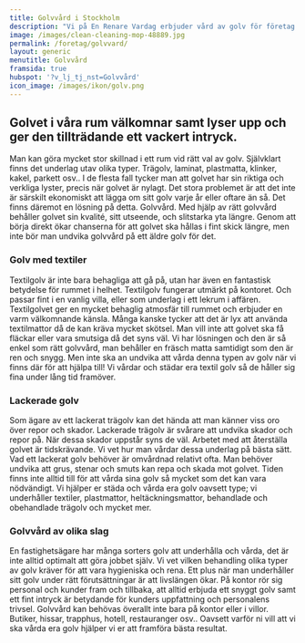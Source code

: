 ```yaml
---
title: Golvvård i Stockholm
description: "Vi på En Renare Vardag erbjuder vård av golv för företag i Storstockholm. Få dina kunder att häpnas över dina skinande golv. Hör av dig och boka ett kostnadsfritt möte."
image: /images/clean-cleaning-mop-48889.jpg
permalink: /foretag/golvvard/
layout: generic
menutitle: Golvvård
framsida: true
hubspot: '?v_lj_tj_nst=Golvvård'
icon_image: /images/ikon/golv.png
---
```

## Golvet i våra rum välkomnar samt lyser upp och ger den tillträdande ett vackert intryck. 

Man kan göra mycket stor skillnad i ett rum vid rätt val av golv. Självklart finns det underlag utav olika typer. Trägolv, laminat, plastmatta, klinker, kakel, parkett osv.. I de flesta fall tycker man att golvet har sin riktiga och verkliga lyster, precis när golvet är nylagt. Det stora problemet är att det inte är särskilt ekonomiskt att lägga om sitt golv varje år eller oftare än så. Det finns däremot en lösning på detta. Golvvård. Med hjälp av rätt golvvård behåller golvet sin kvalité, sitt utseende, och slitstarka yta längre. Genom att börja direkt ökar chanserna för att golvet ska hållas i fint skick längre, men inte bör man undvika golvvård på ett äldre golv för det.

### Golv med textiler

Textilgolv är inte bara behagliga att gå på, utan har även en fantastisk betydelse för rummet i helhet. Textilgolv fungerar utmärkt på kontoret. Och passar fint i en vanlig villa, eller som underlag i ett lekrum i affären. Textilgolvet ger en mycket behaglig atmosfär till rummet och erbjuder en varm välkomnande känsla. Många kanske tycker att det är lyx att använda textilmattor då de kan kräva mycket skötsel. Man vill inte att golvet ska få fläckar eller vara smutsiga då det syns väl. Vi har lösningen och den är så enkel som rätt golvvård, man behåller en fräsch matta samtidigt som den är ren och snygg. Men inte ska an undvika att vårda denna typen av golv när vi finns där för att hjälpa till! Vi vårdar och städar era textil golv så de håller sig fina under lång tid framöver.

### Lackerade golv

Som ägare av ett lackerat trägolv kan det hända att man känner viss oro över repor och skador. Lackerade trägolv är svårare att undvika skador och repor på. När dessa skador uppstår syns de väl. Arbetet med att återställa golvet är tidskrävande. Vi vet hur man vårdar dessa underlag på bästa sätt. Vad ett lackerat golv behöver är omvårdnad relativt ofta. Man behöver undvika att grus, stenar och smuts kan repa och skada mot golvet. Tiden finns inte alltid till för att vårda sina golv så mycket som det kan vara nödvändigt. Vi hjälper er städa och vårda era golv oavsett type; vi underhåller textiler, plastmattor, heltäckningsmattor, behandlade och obehandlade trägolv och mycket mer.

### Golvvård av olika slag

En fastighetsägare har många sorters golv att underhålla och vårda, det är inte alltid optimalt att göra jobbet själv. Vi vet vilken behandling olika typer av golv kräver för att vara hygieniska och rena. Ett plus när man underhåller sitt golv under rätt förutsättningar är att livslängen ökar. På kontor rör sig personal och kunder fram och tillbaka, att alltid erbjuda ett snyggt golv samt ett fint intryck är betydande för kunders uppfattning och personalens trivsel. Golvvård kan behövas överallt inte bara på kontor eller i villor. Butiker, hissar, trapphus, hotell, restauranger osv.. Oavsett varför ni vill att vi ska vårda era golv hjälper vi er att framföra bästa resultat.

